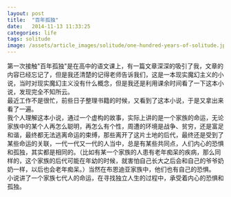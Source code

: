```yaml
---
layout: post
title:  "百年孤独"
date:   2014-11-13 11:33:25
categories: life
tags: solitude
image: /assets/article_images/solitude/one-hundred-years-of-solitude.jpg
---
```

第一次接触"百年孤独"是在高中的语文课上，有一篇文章深深的吸引了我，文章的内容已经忘记了，但是我还清楚的记得老师告诉我们，这是一本现实魔幻主义的小说，当时对现实魔幻主义没有什么概念，但是我还是利用课余时间看了一下这本小说，发现完全不知所云。  
最近工作不是很忙，前些日子整理书籍的时候，又看到了这本小说，于是又拿出来看了一遍。  
我个人理解这本小说，通过一个虚构的故事，实际上讲的是一个家族的命运，无论家族中的某个人再怎么聪明，再怎么有个性，周遭的环境是战争、贫穷，还是富足和谐，最终都无法逃离命运的束缚，那些离开了这片土地的后代，最终还是受到了某些命运的关联，一代一代又一代的人当中，总是有某些共同点，人们内心的恐惧和孤独，其实都是相同的。（比如有某一个家族的人患有老年痴呆的疾病，那么同样的，这个家族的后代可能在年幼的时候，就害怕自己长大之后会和自己的爷爷奶奶一样，以后也会老年痴呆。）当然在布恩迪亚家族中，他们也有自己的恐惧。  
小说讲了一个家族七代人的命运，在寻找独立人生的过程中，承受着内心的恐惧和孤独。

